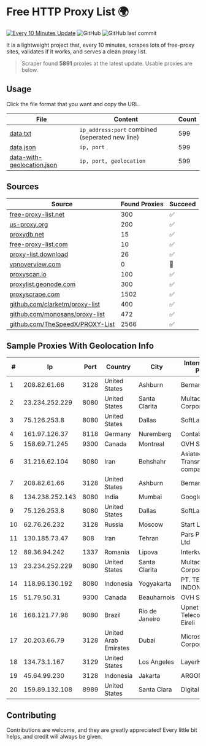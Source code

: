 
# Free HTTP Proxy List 🌍

[![Every 10 Minutes Update](https://github.com/mertguvencli/http-proxy-list/actions/workflows/main.yml/badge.svg?branch=main)](https://github.com/mertguvencli/http-proxy-list/actions/workflows/main.yml)
![GitHub](https://img.shields.io/github/license/mertguvencli/http-proxy-list)
![GitHub last commit](https://img.shields.io/github/last-commit/mertguvencli/http-proxy-list)

It is a lightweight project that, every 10 minutes, scrapes lots of free-proxy sites, validates if it works, and serves a clean proxy list.


> Scraper found **5891** proxies at the latest update. Usable proxies are below.

## Usage

Click the file format that you want and copy the URL.


|File|Content|Count|
|----|-------|-----|
|[data.txt](https://raw.githubusercontent.com/mertguvencli/http-proxy-list/main/proxy-list/data.txt)|`ip_address:port` combined (seperated new line)|599|
|[data.json](https://raw.githubusercontent.com/mertguvencli/http-proxy-list/main/proxy-list/data.json)|`ip, port`|599|
|[data-with-geolocation.json](https://raw.githubusercontent.com/mertguvencli/http-proxy-list/main/proxy-list/data-with-geolocation.json)|`ip, port, geolocation`|599|

## Sources

|Source|Found Proxies|Succeed|
|------|-------------|-------|
|[free-proxy-list.net](https://free-proxy-list.net)|300|✅|
|[us-proxy.org](https://www.us-proxy.org)|200|✅|
|[proxydb.net](http://proxydb.net)|15|✅|
|[free-proxy-list.com](https://free-proxy-list.com/?page=&port=&type%5B%5D=http&type%5B%5D=https&up_time=0&search=Search)|10|✅|
|[proxy-list.download](https://www.proxy-list.download/HTTP)|26|✅|
|[vpnoverview.com](https://vpnoverview.com/privacy/anonymous-browsing/free-proxy-servers)|0|🚫|
|[proxyscan.io](https://www.proxyscan.io)|100|✅|
|[proxylist.geonode.com](https://proxylist.geonode.com/api/proxy-list?limit=300&page=1&sort_by=lastChecked&sort_type=desc&protocols=http,https)|300|✅|
|[proxyscrape.com](https://api.proxyscrape.com/v2/?request=displayproxies&protocol=http&timeout=10000&country=all&ssl=all&anonymity=all)|1502|✅|
|[github.com/clarketm/proxy-list](https://raw.githubusercontent.com/clarketm/proxy-list/master/proxy-list-raw.txt)|400|✅|
|[github.com/monosans/proxy-list](https://raw.githubusercontent.com/monosans/proxy-list/main/proxies/http.txt)|472|✅|
|[github.com/TheSpeedX/PROXY-List](https://raw.githubusercontent.com/TheSpeedX/PROXY-List/master/http.txt)|2566|✅|


## Sample Proxies With Geolocation Info

|#|Ip|Port|Country|City|Internet Service Provider|
|-|--|----|-------|----|-------------------------|
|1|208.82.61.66|3128|United States|Ashburn|Bernardi Sounds|
|2|23.234.252.229|8080|United States|Santa Clarita|Multacom Corporation|
|3|75.126.253.8|8080|United States|Dallas|SoftLayer|
|4|161.97.126.37|8118|Germany|Nuremberg|Contabo GmbH|
|5|158.69.71.245|9300|Canada|Montreal|OVH SAS|
|6|31.216.62.104|8080|Iran|Behshahr|Asiatech Data Transmission company|
|7|208.82.61.66|3128|United States|Ashburn|Bernardi Sounds|
|8|134.238.252.143|8080|India|Mumbai|Google LLC|
|9|75.126.253.8|8080|United States|Dallas|SoftLayer|
|10|62.76.26.232|3128|Russia|Moscow|Start LLC|
|11|130.185.73.47|808|Iran|Tehran|Pars Parva System Ltd|
|12|89.36.94.242|1337|Romania|Lipova|Interkvm Host SRL|
|13|23.234.252.229|8080|United States|Santa Clarita|Multacom Corporation|
|14|118.96.130.192|8080|Indonesia|Yogyakarta|PT. TELKOM INDONESIA|
|15|51.79.50.31|9300|Canada|Beauharnois|OVH SAS|
|16|168.121.77.98|8080|Brazil|Rio de Janeiro|Upnet Telecomunicacoes Eireli|
|17|20.203.66.79|3128|United Arab Emirates|Dubai|Microsoft Corporation|
|18|134.73.1.167|3129|United States|Los Angeles|LayerHost|
|19|45.64.99.230|3128|Indonesia|Jakarta|ARGON|
|20|159.89.132.108|8989|United States|Santa Clara|DigitalOcean, LLC|



## Contributing

Contributions are welcome, and they are greatly appreciated! Every
little bit helps, and credit will always be given.

